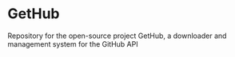 # GetHub
Repository for the open-source project GetHub, a downloader and management system for the GitHub API
